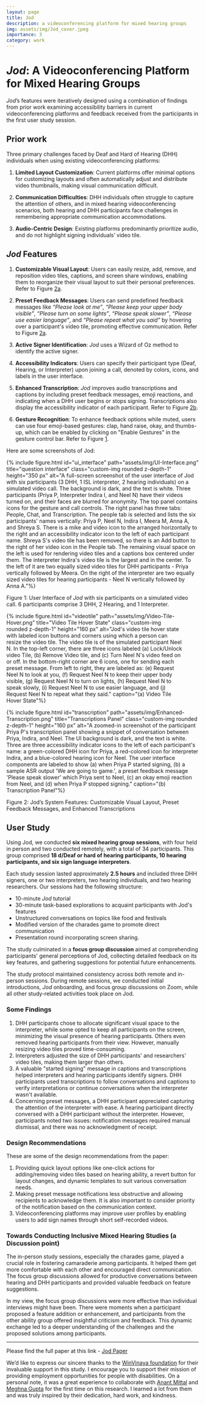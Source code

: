 ```yaml
---
layout: page
title: Jod
description: a videoconferencing platform for mixed hearing groups
img: assets/img/Jod_cover.jpeg
importance: 3
category: work
---
```


# <i>Jod</i>: A Videoconferencing Platform for Mixed Hearing Groups
<i>Jod</i>’s features were iteratively designed using a combination of findings from prior work examining accessibility barriers in current videoconferencing platforms and feedback received from the participants in the first user study session. 

## Prior work
Three primary challenges faced by Deaf and Hard of Hearing (DHH) individuals when using existing videoconferencing platforms:

1. **Limited Layout Customization**: Current platforms offer minimal options for customizing layouts and often automatically adjust and distribute video thumbnails, making visual communication difficult.

2. **Communication Difficulties**: DHH individuals often struggle to capture the attention of others, and in mixed hearing videoconferencing scenarios, both hearing and DHH participants face challenges in remembering appropriate communication accommodations.

3. **Audio-Centric Design**: Existing platforms predominantly prioritize audio, and do not highlight signing individuals’ video tile.

## <i>Jod</i> Features
1. **Customizable Visual Layout**: Users can easily resize, add, remove, and reposition video tiles, captions, and screen share windows, enabling them to reorganize their visual layout to suit their personal preferences. Refer to Figure <a href="#videotile">2a</a>.

2. **Preset Feedback Messages**: Users can send predefined feedback messages like <i>“Please look at me”</i>, <i>“Please keep your upper body visible”</i>, <i>“Please turn on some lights”</i>, <i>“Please speak slower”</i>, <i>“Please use easier language”</i>, and <i>“Please repeat what you said”</i> by hovering over a participant's video tile, promoting effective communication. Refer to Figure <a href="#videotile">2a</a>.

3. **Active Signer Identification**: <i>Jod</i> uses a Wizard of Oz method to identify the active signer.

4. **Accessibility Indicators**: Users can specify their participant type (Deaf, Hearing, or Interpreter) upon joining a call, denoted by colors, icons, and labels in the user interface.

5. **Enhanced Transcription**: <i>Jod</i> improves audio transcriptions and captions by including preset feedback messages, emoji reactions, and indicating when a DHH user begins or stops signing. Transcriptions also display the accessibility indicator of each participant. Refer to Figure <a href="#transcription">2b</a>.

6. **Gesture Recognition**: To enhance feedback options while muted, users can use four emoji-based gestures: clap, hand raise, okay, and thumbs-up, which can be enabled by clicking on "Enable Gestures" in the gesture control bar. Refer to Figure <a href="#ui_interface">1</a>.

Here are some screenshots of Jod: 

<div class="row">

<div class="col-sm mt-3 mt-md-0 d-flex justify-content-center">

{% include figure.html id="ui_interface" path="assets/img/UI-Interface.png" title="question interface" class="custom-img rounded z-depth-1" height="350 px" alt="A full-screen screenshot of the user interface of Jod with six participants (3 DHH, 1 ISL interpreter, 2 hearing individuals) on a simulated video call. The background is dark, and the text is white. Three participants (Priya P, Interpreter Indira I, and Neel N) have their videos turned on, and their faces are blurred for anonymity. The top panel contains icons for the gesture and call controls. The right panel has three tabs: People, Chat, and Transcription. The people tab is selected and lists the six participants' names vertically: Priya P, Neel N, Indira I, Meera M, Anna A, and Shreya S. There is a mike and video icon to the arranged horizontally to the right and an accessibility indicator icon to the left of each participant name. Shreya S's video tile has been removed, so there is an Add button to the right of her video icon in the People tab. The remaining visual space on the left is used for rendering video tiles and a captions box centered under them. The interpreter Indira's video tile is the largest and in the center. To the left of it are two equally sized video tiles for DHH participants -  Priya vertically followed by Meera. On the right of the interpreter are two equally sized video tiles for hearing participants -  Neel N vertically followed by Anna A."%}
</div>
</div>
<div class="caption">
Figure 1: User Interface of <i>Jod</i> with six participants on a simulated video call. 6 participants comprise 3 DHH, 2 Hearing, and 1 Interpreter.
</div>

<div class="row d-flex justify-content-center">

<div class="col-sm-5 mt-3 mt-md-0 " style="margin-right: 40px;">

{% include figure.html id="videotile" path="assets/img/Video-Tile-Hover.png" title="Video Tile Hover State" class="custom-img rounded z-depth-1" height="160 px" alt="Jod's video tile hover state with labeled icon buttons and corners using which a person can resize the video tile. The video tile is of the simulated participant Neel N. In the top-left corner, there are three icons labeled (a) Lock/Unlock video Tile, (b) Remove Video tile, and (c) Turn Neel N's video feed on or off. In the bottom-right corner are 6 icons, one for sending each preset message. From left to right, they are labeled as: (e) Request Neel N to look at you, (f) Request Neel N to keep their upper body visible, (g) Request Neel N to turn on lights, (h) Request Neel N to speak slowly, (i) Request Neel N to use easier language, and (j) Request Neel N to repeat what they said." caption="(a) Video Tile Hover State"%}

</div>

<div class="col-sm-3 mt-3 mt-md-0">

{% include figure.html id="transcription" path="assets/img/Enhanced-Transcription.png" title="Transcriptions Panel" class="custom-img rounded z-depth-1" height="160 px" alt="A zoomed-in screenshot of the participant Priya P's transcription panel showing a snippet of conversation between Priya, Indira, and Neel. The UI background is dark, and the text is white. Three are three accessibility indicator icons to the left of each participant's name: a green-colored DHH icon for Priya, a red-colored icon for interpreter Indira, and a blue-colored hearing icon for Neel. The user interface components are labeled to show (a) when Priya P started signing, (b) a sample ASR output 'We are going to game.', a preset feedback message 'Please speak slower' which Priya sent to Neel, (c) an okay emoji reaction from Neel, and (d) when Priya P stopped signing." caption="(b) Transcription Panel"%}

</div>

</div>

<div class="caption">
Figure 2: Jod’s System Features: Customizable Visual Layout, Preset Feedback Messages, and Enhanced Transcriptions
</div>

## User Study 
Using Jod, we conducted **six mixed hearing group sessions**, with four held in person and two conducted remotely, with a total of 34 participants. This group comprised **18 d/Deaf or hard of hearing participants, 10 hearing participants, and six sign language interpreters**.

Each study session lasted approximately **2.5 hours** and included three DHH signers, one or two interpreters, two hearing individuals, and two hearing researchers. Our sessions had the following structure:
<ul>
<li>10-minute <i>Jod</i> tutorial</li>
<li>30-minute task-based explorations to acquaint participants with Jod's features</li>
<li>Unstructured conversations on topics like food and festivals</li>
<li>Modified version of the charades game to promote direct communication</li>
<li>Presentation round incorporating screen sharing.</li>
</ul>

The study culminated in a **focus group discussion** aimed at comprehending participants' general perceptions of Jod, collecting detailed feedback on its key features, and gathering suggestions for potential future enhancements.

The study protocol maintained consistency across both remote and in-person sessions. During remote sessions, we conducted initial introductions, <i>Jod</i> onboarding, and focus group discussions on Zoom, while all other study-related activities took place on Jod.

### Some Findings
<ol>
<li> DHH participants chose to allocate significant visual space to the interpreter, while some opted to keep all participants on the screen, minimizing the visual presence of hearing participants. Others even removed hearing participants from their view. However, manually resizing video tiles proved time-consuming. </li>

<li> Interpreters adjusted the size of DHH participants' and researchers' video tiles, making them larger than others. </li>

<li> A valuable "started signing" message in captions and transcriptions helped interpreters and hearing participants identify signers. DHH participants used transcriptions to follow conversations and captions to verify interpretations or continue conversations when the interpreter wasn't available. </li>

<li> Concerning preset messages, a DHH participant appreciated capturing the attention of the interpreter with ease. A hearing participant directly conversed with a DHH participant without the interpreter. However, participants noted two issues: notification messages required manual dismissal, and there was no acknowledgment of receipt. </li>
</ol>

### Design Recommendations
These are some of the design recommendations from the paper:
<ol>
  <li>Providing quick layout options like one-click actions for adding/removing video tiles based on hearing ability, a revert button for layout changes, and dynamic templates to suit various conversation needs.</li>
  <li>Making preset message notifications less obstructive and allowing recipients to acknowledge them. It is also important to consider priority of the notification based on the communication context.</li>
  <li>Videoconferencing platforms may improve user profiles by enabling users to add sign names through short self-recorded videos.</li>
</ol>

### Towards Conducting Inclusive Mixed Hearing Studies (a Discussion point)
The in-person study sessions, especially the charades game, played a crucial role in fostering camaraderie among participants. It helped them get more comfortable with each other and encouraged direct communication. The focus group discussions allowed for productive conversations between hearing and DHH participants and provided valuable feedback on feature suggestions. 

In my view, the focus group discussions were more effective than individual interviews might have been. There were moments when a participant proposed a feature addition or enhancement, and participants from the other ability group offered insightful criticism and feedback. This dynamic exchange led to a deeper understanding of the challenges and the proposed solutions among participants.

<hr/>

Please find the full paper at this link - <a href="/assets/pdf/assets23_5.pdf">Jod Paper</a>

We’d like to express our sincere thanks to the [WinVinaya foundation](https://winvinayafoundation.org/) for their invaluable support in this study. I encourage you to support their mission of providing employment opportunities for people with disabilities. On a personal note, it was a great experience to collaborate with [Anant Mittal](https://anantmittal.github.io/#/) and [Meghna Gupta](https://gupta-meghna64.github.io/) for the first time on this research. I learned a lot from them and was truly inspired by their dedication, hard work, and kindness.
